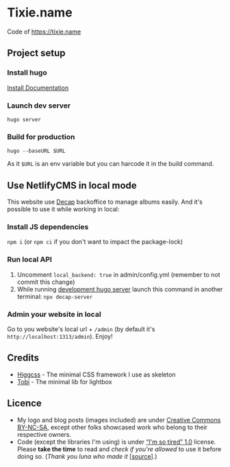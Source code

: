 # Tixie.name

Code of https://tixie.name


## Project setup

### Install hugo
[Install Documentation](https://gohugo.io/getting-started/installing/)

### Launch dev server

```
hugo server
```

### Build for production

```
hugo --baseURL $URL
```

As it `$URL` is an env variable but you can harcode it in the build command.


## Use NetlifyCMS in local mode

This website use [Decap](https://decapcms.org/) backoffice to manage albums easily.
And it's possible to use it while working in local:

### Install JS dependencies

`npm i` (or `npm ci` if you don't want to impact the package-lock)

### Run local API

1. Uncomment `local_backend: true` in admin/config.yml (remember to not commit this change)
2. While running [development hugo server](#launch-dev-server) launch this command in another terminal: `npx decap-server`

### Admin your website in local

Go to you website's local url + `/admin` (by default it's `http://localhost:1313/admin`). Enjoy!


## Credits
  * [Higgcss](https://github.com/robinparisi/higgcss) - The minimal CSS framework I use as skeleton
  * [Tobi](https://github.com/rqrauhvmra/Tobi/) - The minimal lib for lightbox

## Licence
  * My logo and blog posts (images included) are under [Creative Commons BY-NC-SA](https://creativecommons.org/licenses/by-nc-sa/4.0/), except other folks showcased work who belong to their respective owners.
  * Code (except the libraries I'm using) is under [“I'm so tired” 1.0](LICENSE) license. Please **take the time** to read and *check if you're allowed* to use it before doing so. (*Thank you luna who made it* \[[source](https://olmewe.com/notepad/istsl/)\].)
